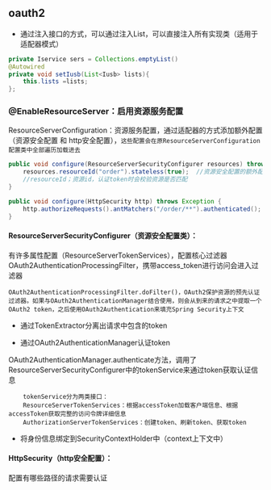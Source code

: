 ## oauth2

* 通过注入接口的方式，可以通过注入List，可以直接注入所有实现类（适用于适配器模式）

```java
private Iservice sers = Collections.emptyList()
@Autowired
private void setIusb(List<Iusb> lists){
    this.lists =lists;
};
```

### @EnableResourceServer：启用资源服务配置

ResourceServerConfiguration：资源服务配置，通过适配器的方式添加额外配置（资源安全配置 和 http安全配置），`这些配置会在原ResourceServerConfiguration配置类中全部遍历加载进去`

```java
public void configure(ResourceServerSecurityConfigurer resources) throws Exception {
    resources.resourceId("order").stateless(true);  //资源安全配置的额外配置
    //resourceId；资源id，认证token时会校验资源是否匹配
}

public void configure(HttpSecurity http) throws Exception {
    http.authorizeRequests().antMatchers("/order/**").authenticated();  //http安全配置的额外配置
}
```

#### ResourceServerSecurityConfigurer（资源安全配置类）：

有许多属性配置（ResourceServerTokenServices），配置核心过滤器OAuth2AuthenticationProcessingFilter，携带access_token进行访问会进入过滤器

`OAuth2AuthenticationProcessingFilter.doFilter()，OAuth2保护资源的预先认证过滤器。如果与OAuth2AuthenticationManager结合使用，则会从到来的请求之中提取一个OAuth2 token，之后使用OAuth2Authentication来填充Spring Security上下文`

* 通过TokenExtractor分离出请求中包含的token

* 通过OAuth2AuthenticationManager认证token

OAuth2AuthenticationManager.authenticate方法，调用了ResourceServerSecurityConfigurer中的tokenService来通过token获取认证信息

        tokenService分为两类接口：
        ResourceServerTokenServices：根据accessToken加载客户端信息、根据accessToken获取完整的访问令牌详细信息
        AuthorizationServerTokenServices：创建token、刷新token、获取token

* 将身份信息绑定到SecurityContextHolder中（context上下文中）

#### HttpSecurity（http安全配置）：

配置有哪些路径的请求需要认证
